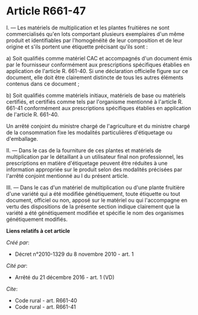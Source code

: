# Article R661-47

I. ― Les matériels de multiplication et les plantes fruitières ne sont commercialisés qu'en lots comportant plusieurs
exemplaires d'un même produit et identifiables par l'homogénéité de leur composition et de leur origine et s'ils portent une
étiquette précisant qu'ils sont : 

a) Soit qualifiés comme matériel CAC et accompagnés d'un document émis par le fournisseur conformément aux prescriptions
spécifiques établies en application de l'article R. 661-40. Si une déclaration officielle figure sur ce document, elle doit
être clairement distincte de tous les autres éléments contenus dans ce document ; 

b) Soit qualifiés comme matériels initiaux, matériels de base ou matériels certifiés, et certifiés comme tels par l'organisme
mentionné à l'article R. 661-41 conformément aux prescriptions spécifiques établies en application de l'article R. 661-40. 

Un arrêté conjoint du ministre chargé de l'agriculture et du ministre chargé de la consommation fixe les modalités
particulières d'étiquetage ou d'emballage. 

II. ― Dans le cas de la fourniture de ces plantes et matériels de multiplication par le détaillant à un utilisateur final non
professionnel, les prescriptions en matière d'étiquetage peuvent être réduites à une information appropriée sur le produit
selon des modalités précisées par l'arrêté conjoint mentionné au I du présent article. 

III. ― Dans le cas d'un matériel de multiplication ou d'une plante fruitière d'une variété qui a été modifiée génétiquement,
toute étiquette ou tout document, officiel ou non, apposé sur le matériel ou qui l'accompagne en vertu des dispositions de la
présente section indique clairement que la variété a été génétiquement modifiée et spécifie le nom des organismes
génétiquement modifiés.

**Liens relatifs à cet article**

_Créé par_:

  - Décret n°2010-1329         du 8 novembre 2010 - art. 1

_Cité par_:

  - Arrêté du 21 décembre 2016 - art. 1 (VD)

_Cite_:

  - Code rural - art. R661-40
  - Code rural - art. R661-41
